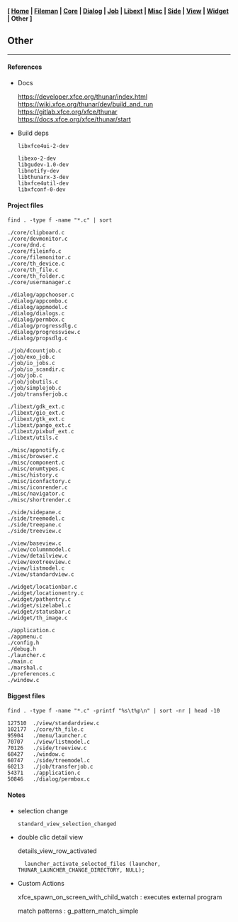 <link href="../style.css" rel="stylesheet"></link>

**[ [Home](../index.html) | [Fileman](00-fileman.html) | [Core](01-core.html) | [Dialog](02-dialog.html) | [Job](03-job.html) | [Libext](04-libext.html) | [Misc](05-misc.html) | [Side](06-side.html) | [View](07-view.html) | [Widget](08-widget.html) | Other ]**

## Other

---

#### References

* Docs
    
    https://developer.xfce.org/thunar/index.html  
    https://wiki.xfce.org/thunar/dev/build_and_run  
    https://gitlab.xfce.org/xfce/thunar  
    https://docs.xfce.org/xfce/thunar/start  

* Build deps
    
    ```
    libxfce4ui-2-dev
    
    libexo-2-dev
    libgudev-1.0-dev
    libnotify-dev
    libthunarx-3-dev
    libxfce4util-dev
    libxfconf-0-dev
    ```


#### Project files

```
find . -type f -name "*.c" | sort

./core/clipboard.c
./core/devmonitor.c
./core/dnd.c
./core/fileinfo.c
./core/filemonitor.c
./core/th_device.c
./core/th_file.c
./core/th_folder.c
./core/usermanager.c

./dialog/appchooser.c
./dialog/appcombo.c
./dialog/appmodel.c
./dialog/dialogs.c
./dialog/permbox.c
./dialog/progressdlg.c
./dialog/progressview.c
./dialog/propsdlg.c

./job/dcountjob.c
./job/exo_job.c
./job/io_jobs.c
./job/io_scandir.c
./job/job.c
./job/jobutils.c
./job/simplejob.c
./job/transferjob.c

./libext/gdk_ext.c
./libext/gio_ext.c
./libext/gtk_ext.c
./libext/pango_ext.c
./libext/pixbuf_ext.c
./libext/utils.c

./misc/appnotify.c
./misc/browser.c
./misc/component.c
./misc/enumtypes.c
./misc/history.c
./misc/iconfactory.c
./misc/iconrender.c
./misc/navigator.c
./misc/shortrender.c

./side/sidepane.c
./side/treemodel.c
./side/treepane.c
./side/treeview.c

./view/baseview.c
./view/columnmodel.c
./view/detailview.c
./view/exotreeview.c
./view/listmodel.c
./view/standardview.c

./widget/locationbar.c
./widget/locationentry.c
./widget/pathentry.c
./widget/sizelabel.c
./widget/statusbar.c
./widget/th_image.c

./application.c
./appmenu.c
./config.h
./debug.h
./launcher.c
./main.c
./marshal.c
./preferences.c
./window.c
```


#### Biggest files

```
find . -type f -name "*.c" -printf "%s\t%p\n" | sort -nr | head -10

127510	./view/standardview.c
102177	./core/th_file.c
95904	./menu/launcher.c
70707	./view/listmodel.c
70126	./side/treeview.c
68427	./window.c
60747	./side/treemodel.c
60213	./job/transferjob.c
54371	./application.c
50846	./dialog/permbox.c
```


#### Notes

* selection change
    
    `standard_view_selection_changed`

* double clic detail view

    details_view_row_activated

        launcher_activate_selected_files (launcher, THUNAR_LAUNCHER_CHANGE_DIRECTORY, NULL);

* Custom Actions

    xfce_spawn_on_screen_with_child_watch : executes external program

    match patterns : g_pattern_match_simple

<br>
<br>
<br>


